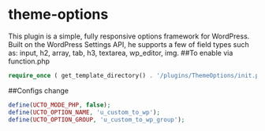 # theme-options
This plugin is a simple, fully responsive options framework for WordPress. Built on the WordPress Settings API, he supports a few of field types such as: input, h2, array, tab, h3, textarea, wp_editor, img.
##To enable via function.php
```php
require_once ( get_template_directory() . '/plugins/ThemeOptions/init.php' );
```
##Configs change
```php
define(UCTO_MODE_PHP, false);
define(UCTO_OPTION_NAME, 'u_custom_to_wp');
define(UCTO_OPTION_GROUP, 'u_custom_to_wp_group');
```
